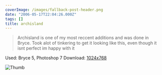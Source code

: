 ```yaml
---
coverImage: /images/fallback-post-header.png
date: "2006-05-17T22:04:26.000Z"
tags: []
title: archisland
---
```


> Archisland is one of my most reccent additions and was done in Bryce. Took alot of tinkering to get it looking like this, even though it isnt perfect im happy with it

Used: Bryce 5, Photoshop 7
Download: [1024x768](https://www.mikecann.co.uk/Images/Art-Full/archisland.jpg)

![Thumb](https://www.mikecann.co.uk/Images/Art-Thumbs/archisland.gif "Thumb")
